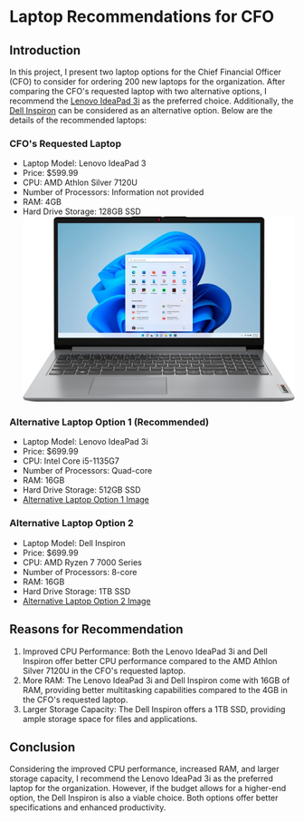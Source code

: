 # Laptop Recommendations for CFO

## Introduction
In this project, I present two laptop options for the Chief Financial Officer (CFO) to consider for ordering 200 new laptops for the organization. After comparing the CFO's requested laptop with two alternative options, I recommend the [Lenovo IdeaPad 3i](https://www.example.com/lenovo-ideapad-3i) as the preferred choice. Additionally, the [Dell Inspiron](https://www.example.com/dell-inspiron) can be considered as an alternative option. Below are the details of the recommended laptops:

### CFO's Requested Laptop
- Laptop Model: Lenovo IdeaPad 3
- Price: $599.99
- CPU: AMD Athlon Silver 7120U
- Number of Processors: Information not provided
- RAM: 4GB
- Hard Drive Storage: 128GB SSD
  ![CFO](CFO.jpg)
### Alternative Laptop Option 1 (Recommended)
- Laptop Model: Lenovo IdeaPad 3i
- Price: $699.99
- CPU: Intel Core i5-1135G7
- Number of Processors: Quad-core
- RAM: 16GB
- Hard Drive Storage: 512GB SSD
- [Alternative Laptop Option 1 Image](OPT1.jpg)

### Alternative Laptop Option 2
- Laptop Model: Dell Inspiron
- Price: $699.99
- CPU: AMD Ryzen 7 7000 Series
- Number of Processors: 8-core
- RAM: 16GB
- Hard Drive Storage: 1TB SSD
- [Alternative Laptop Option 2 Image](OPT2.jpg)

## Reasons for Recommendation
1. Improved CPU Performance: Both the Lenovo IdeaPad 3i and Dell Inspiron offer better CPU performance compared to the AMD Athlon Silver 7120U in the CFO's requested laptop.
2. More RAM: The Lenovo IdeaPad 3i and Dell Inspiron come with 16GB of RAM, providing better multitasking capabilities compared to the 4GB in the CFO's requested laptop.
3. Larger Storage Capacity: The Dell Inspiron offers a 1TB SSD, providing ample storage space for files and applications.

## Conclusion
Considering the improved CPU performance, increased RAM, and larger storage capacity, I recommend the Lenovo IdeaPad 3i as the preferred laptop for the organization. However, if the budget allows for a higher-end option, the Dell Inspiron is also a viable choice. Both options offer better specifications and enhanced productivity.



